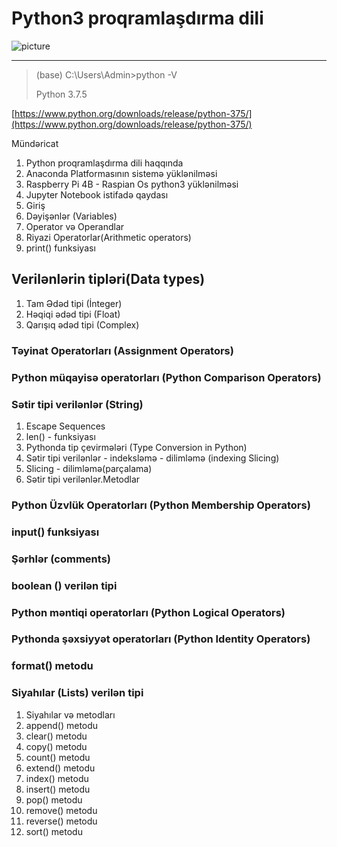 
# Python3 proqramlaşdırma dili  #



![picture](http://RashadGarayev/Python3-AZ/image/pyimg.jpg)



----------
> (base) C:\Users\Admin>python -V
> 
> Python 3.7.5

[https://www.python.org/downloads/release/python-375/](https://www.python.org/downloads/release/python-375/)



Mündəricat

1. Python proqramlaşdırma dili haqqında
2. Anaconda Platformasının sistemə yüklənilməsi
3. Raspberry Pi 4B - Raspian Os python3 yüklənilməsi
4. Jupyter Notebook istifadə qaydası
5. Giriş
6. Dəyişənlər (Variables)
7. Operator və Operandlar
8. Riyazi Operatorlar(Arithmetic operators)
9. print() funksiyası
## Verilənlərin tipləri(Data types) ##
1. Tam Ədəd tipi (İnteger)
2. Həqiqi ədəd tipi (Float)
3. Qarışıq ədəd tipi (Complex)
### Təyinat Operatorları (Assignment Operators) ###
### Python müqayisə operatorları (Python Comparison Operators) ###
### Sətir tipi verilənlər (String) ###
1. Escape Sequences
2. len() - funksiyası
3. Pythonda tip çevirmələri (Type Conversion in Python)
4. Sətir tipi verilənlər - indeksləmə - dilimləmə (indexing Slicing)
5. Slicing - dilimləmə(parçalama)
6. Sətir tipi verilənlər.Metodlar
### Python Üzvlük Operatorları (Python Membership Operators) ###
### input() funksiyası ###
### Şərhlər (comments) ###
### boolean () verilən tipi ###
### Python məntiqi operatorları (Python Logical Operators) ###
### Pythonda şəxsiyyət operatorları (Python Identity Operators) ###
### format() metodu ###
### Siyahılar (Lists) verilən tipi ###
1. Siyahılar və metodları
2. append() metodu
3. clear() metodu
4. copy() metodu
5. count() metodu
6. extend() metodu
7. index() metodu
8. insert() metodu
9. pop() metodu
10. remove() metodu
11. reverse() metodu
12. sort() metodu

